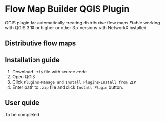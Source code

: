 # Flow Map Builder QGIS Plugin
QGIS plugin for automatically creating distributive flow maps
Stable working with QGIS 3.18 or higher or other 3.x versions with NetworkX installed

## Distributive flow maps

## Installation guide
1. Download ```.zip``` file with source code
2. Open QGIS
3. Click ```Plugins-Manage and Install Plugins-Install from ZIP```
4. Enter path to ```.zip``` file and click ```Install Plugin``` button.

## User quide
To be completed
